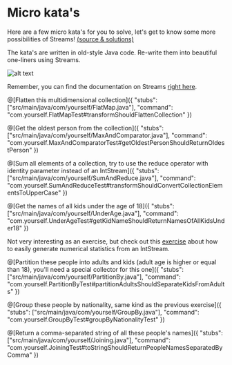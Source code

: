 # Micro kata's
Here are a few micro kata's for you to solve, let's get to know some more possibilities of Streams! [(source & solutions)](https://technologyconversations.com/2014/11/04/java-8-streams-micro-katas/)

The kata's are written in old-style Java code. Re-write them into beautiful one-liners using Streams.

![alt text](http://www.firstmetvictoria.com/df_media/W1siZiIsIjIwMTcvMDMvMjgvMTEvNTgvNTIvZDk4NTliNWUtMDY3NS00MDliLTg0MTItMWEwOTQ1ZDAxNzcyL3N0cmVhbSBzb3VyY2UtMjE0NzUyOV9fMzQwLmpwZyJdLFsicCIsInByb2dyYW0iXV0/stream%20source-2147529__340.jpg?sha=fcc9438679cdf542 "Stream")

Remember, you can find the documentation on Streams [right here](https://docs.oracle.com/javase/8/docs/api/java/util/stream/Stream.html).

@[Flatten this multidimensional collection]({
    "stubs": ["src/main/java/com/yourself/FlatMap.java"], 
    "command": "com.yourself.FlatMapTest#transformShouldFlattenCollection"
})

@[Get the oldest person from the collection]({
    "stubs": ["src/main/java/com/yourself/MaxAndComparator.java"], 
    "command": "com.yourself.MaxAndComparatorTest#getOldestPersonShouldReturnOldestPerson"
})

@[Sum all elements of a collection, try to use the reduce operator with identity parameter instead of an IntStream]({
    "stubs": ["src/main/java/com/yourself/SumAndReduce.java"], 
    "command": "com.yourself.SumAndReduceTest#transformShouldConvertCollectionElementsToUpperCase"
})

@[Get the names of all kids under the age of 18]({
    "stubs": ["src/main/java/com/yourself/UnderAge.java"], 
    "command": "com.yourself.UnderAgeTest#getKidNameShouldReturnNamesOfAllKidsUnder18"
})

Not very interesting as an exercise, but check out this [exercise](https://technologyconversations.com/2014/11/04/java-8-streams-micro-katas/#gist15618501) 
about how to easily generate numerical statistics from an IntStream.

@[Partition these people into adults and kids (adult age is higher or equal than 18), you'll need a special collector for this one]({
    "stubs": ["src/main/java/com/yourself/PartitionBy.java"], 
    "command": "com.yourself.PartitionByTest#partitionAdultsShouldSeparateKidsFromAdults"
})

@[Group these people by nationality, same kind as the previous exercise]({
    "stubs": ["src/main/java/com/yourself/GroupBy.java"], 
    "command": "com.yourself.GroupByTest#groupByNationalityTest"
})

@[Return a comma-separated string of all these people's names]({
    "stubs": ["src/main/java/com/yourself/Joining.java"], 
    "command": "com.yourself.JoiningTest#toStringShouldReturnPeopleNamesSeparatedByComma"
})